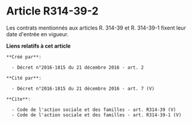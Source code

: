 # Article R314-39-2

Les contrats mentionnés aux articles R. 314-39 et R. 314-39-1 fixent leur date d'entrée en vigueur.

**Liens relatifs à cet article**

	**Créé par**:

	  - Décret n°2016-1815 du 21 décembre 2016 - art. 2

	**Cité par**:

	  - Décret n°2016-1815 du 21 décembre 2016 - art. 7 (V)

	**Cite**:

	  - Code de l'action sociale et des familles - art. R314-39 (V)
	  - Code de l'action sociale et des familles - art. R314-39-1 (V)
